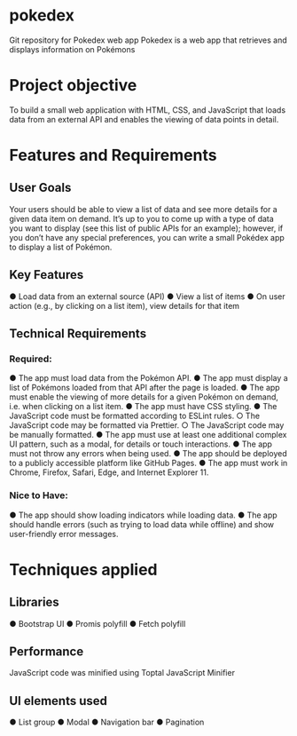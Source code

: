 # pokedex
Git repository for Pokedex web app
Pokedex is a web app that retrieves and displays information on Pokémons

# Project objective
To build a small web application with HTML, CSS, and JavaScript that loads
data from an external API and enables the viewing of data points in detail.

# Features and Requirements
## User Goals
Your users should be able to view a list of data and see more details for a given data item on demand.
It’s up to you to come up with a type of data you want to display (see this list of public APIs for an
example); however, if you don’t have any special preferences, you can write a small Pokédex app to
display a list of Pokémon.
## Key Features
● Load data from an external source (API)
● View a list of items
● On user action (e.g., by clicking on a list item), view details for that item
## Technical Requirements
### Required:
● The app must load data from the Pokémon API.
● The app must display a list of Pokémons loaded from that API after the page is loaded.
● The app must enable the viewing of more details for a given Pokémon on
demand, i.e. when clicking on a list item.
● The app must have CSS styling.
● The JavaScript code must be formatted according to ESLint rules.
    ○ The JavaScript code may be formatted via Prettier.
    ○ The JavaScript code may be manually formatted.
● The app must use at least one additional complex UI pattern, such as a modal, for details or
touch interactions.
● The app must not throw any errors when being used.
● The app should be deployed to a publicly accessible platform like GitHub Pages.
● The app must work in Chrome, Firefox, Safari, Edge, and Internet Explorer 11.
### Nice to Have:
● The app should show loading indicators while loading data.
● The app should handle errors (such as trying to load data while offline) and show user-friendly
error messages.

# Techniques applied
## Libraries
● Bootstrap UI
● Promis polyfill
● Fetch polyfill
## Performance
JavaScript code was minified using Toptal JavaScript Minifier
## UI elements used
● List group
● Modal
● Navigation bar
● Pagination